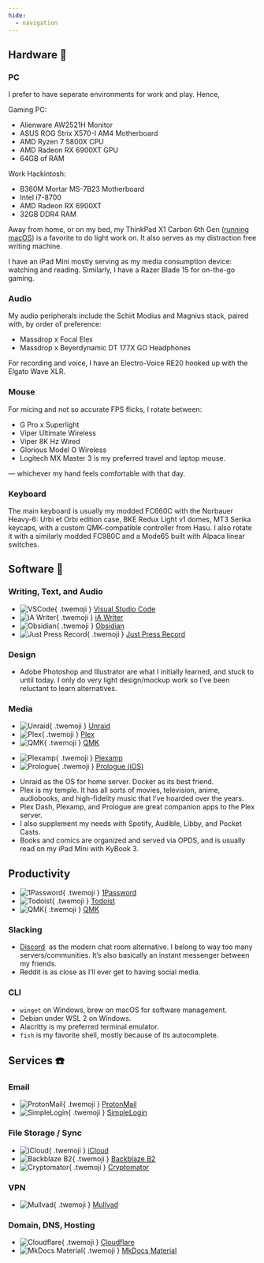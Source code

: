 ```yaml
---
hide:
  - navigation
---
```


## Hardware 🔧

### PC

I prefer to have seperate environments for work and play. Hence,

Gaming PC:
- Alienware AW2521H Monitor
- ASUS ROG Strix X570-I AM4 Motherboard
- AMD Ryzen 7 5800X CPU
- AMD Radeon RX 6900XT GPU
- 64GB of RAM

Work Hackintosh:
- B360M Mortar MS-7B23 Motherboard
- Intel i7-8700
- AMD Radeon RX 6900XT
- 32GB DDR4 RAM

Away from home, or on my bed, my ThinkPad X1 Carbon 6th Gen ([running macOS](https://github.com/tylernguyen/x1c6-hackintosh)) is a favorite to do light work on. It also serves as my distraction free writing machine.

I have an iPad Mini mostly serving as my media consumption device: watching and reading. Similarly, I have a Razer Blade 15 for on-the-go gaming.

### Audio

My audio peripherals include the Schiit Modius and Magnius stack, paired with, by order of preference:
- Massdrop x Focal Elex
- Massdrop x Beyerdynamic DT 177X GO Headphones 

For recording and voice, I have an Electro-Voice RE20 hooked up with the Elgato Wave XLR.

### Mouse

For micing and not so accurate FPS flicks, I rotate between:

- G Pro x Superlight
- Viper Ultimate Wireless
- Viper 8K Hz Wired
- Glorious Model O Wireless
- Logitech MX Master 3 is my preferred travel and laptop mouse.

— whichever my hand feels comfortable with that day.

### Keyboard

The main keyboard is usually my modded FC660C with the Norbauer Heavy-6: Urbi et Orbi edition case, BKE Redux Light v1 domes, MT3 Serika keycaps, with a custom QMK-compatible controller from Hasu.
I also rotate it with a similarly modded FC980C and a Mode65 built with Alpaca linear switches.

## Software 🍎

### Writing, Text, and Audio

<div class="grid cards" markdown>

- ![VSCode](/assets/img/uses-this/VSCode.png){ .twemoji } [Visual Studio Code](https://code.visualstudio.com/)
- ![iA Writer](/assets/img/uses-this/iA-Writer.png){ .twemoji } [iA Writer](https://ia.net/writer)
- ![Obsidian](/assets/img/uses-this/Obsidian.png){ .twemoji } [Obsidian](https://obsidian.md/)
- ![Just Press Record](/assets/img/uses-this/Just-Press-Record.png){ .twemoji } [Just Press Record](https://www.openplanetsoftware.com/just-press-record/)

</div>

### Design

- Adobe Photoshop and Illustrator are what I initially learned, and stuck to until today. I only do very light design/mockup work so I've been reluctant to learn alternatives.

### Media

<div class="grid cards" markdown>

- ![Unraid](/assets/img/uses-this/Unraid.png){ .twemoji } [Unraid](https://unraid.net/)
- ![Plex](/assets/img/uses-this/Plex.png){ .twemoji } [Plex](https://www.plex.tv/)
- ![QMK](/assets/img/uses-this/QMK.png){ .twemoji } [QMK](https://docs.qmk.fm/)

</div>

<div class="grid cards" markdown>

- ![Plexamp](/assets/img/uses-this/Plexamp.png){ .twemoji } [Plexamp](https://plexamp.com/)
- ![Prologue](/assets/img/uses-this/Prologue.jpg){ .twemoji } [Prologue (iOS)](https://prologue.audio/)

</div>

- Unraid as the OS for home server. Docker as its best friend.
- Plex is my temple. It has all sorts of movies, television, anime, audiobooks, and high-fidelity music that I’ve hoarded over the years.
- Plex Dash, Plexamp, and Prologue are great companion apps to the Plex server.
- I also supplement my needs with Spotify, Audible, Libby, and Pocket Casts.
- Books and comics are organized and served via OPDS, and is usually read on my iPad Mini with KyBook 3.

## Productivity

<div class="grid cards" markdown>

- ![1Password](/assets/img/uses-this/1Password.png){ .twemoji } [1Password](https://1password.com/)
- ![Todoist](/assets/img/uses-this/Todoist.svg){ .twemoji } [Todoist](https://todoist.com/)
- ![QMK](/assets/img/uses-this/QMK.png){ .twemoji } [QMK](https://docs.qmk.fm/)

</div>
  
### Slacking

- [Discord](https://discord.com/)  as the modern chat room alternative. I belong to way too many servers/communities. It’s also basically an instant messenger between my friends.
- Reddit is as close as I’ll ever get to having social media.

### CLI

- `winget` on Windows, brew on macOS for software management.
- Debian under WSL 2 on Windows.
- Alacritty is my preferred terminal emulator.
- `fish` is my favorite shell, mostly because of its autocomplete.

## Services ☎️

### Email

<div class="grid cards" markdown>

- ![ProtonMail](/assets/img/uses-this/ProtonMail.png){ .twemoji } [ProtonMail](https://protonmail.com/)
- ![SimpleLogin](/assets/img/uses-this/SimpleLogin.svg){ .twemoji } [SimpleLogin](https://simplelogin.io/)

</div>

### File Storage / Sync

<div class="grid cards" markdown>

- ![iCloud](/assets/img/uses-this/iCloud.png){ .twemoji } [iCloud](https://www.icloud.com/)
- ![Backblaze B2](/assets/img/uses-this/Backblaze-B2.png){ .twemoji } [Backblaze B2](https://www.backblaze.com/b2/cloud-storage.html)
- ![Cryptomator](/assets/img/uses-this/Cryptomator.svg){ .twemoji } [Cryptomator](https://cryptomator.org/)

</div>
  
### VPN

<div class="grid cards" markdown>

- ![Mullvad](/assets/img/uses-this/Mullvad.svg){ .twemoji } [Mullvad](https://mullvad.net/)

</div>
  
### Domain, DNS, Hosting

<div class="grid cards" markdown>

- ![Cloudflare](/assets/img/uses-this/Cloudflare.svg){ .twemoji } [Cloudflare](https://www.cloudflare.com/)
- ![MkDocs Material](/assets/img/uses-this/MkDocs-Material.png){ .twemoji } [MkDocs Material](https://squidfunk.github.io/mkdocs-material/)

</div>
